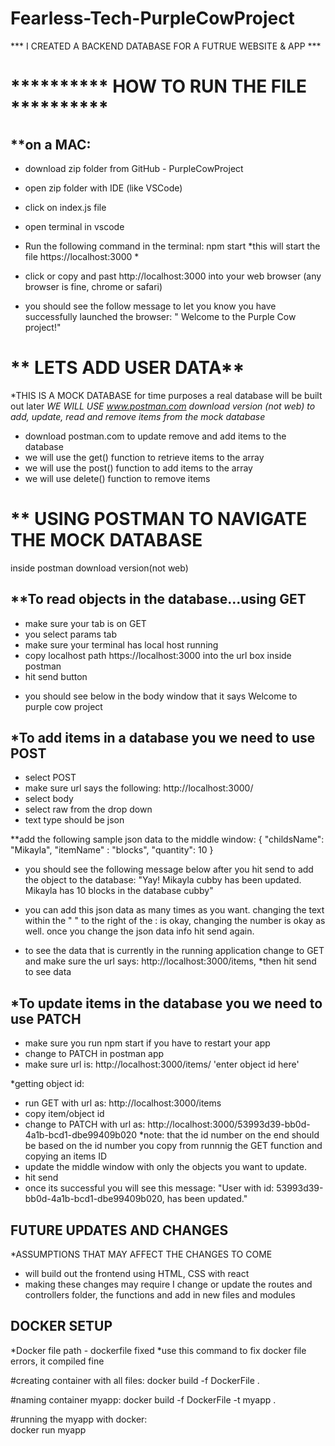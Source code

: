 # Fearless-Tech-PurpleCowProject

*** I CREATED A BACKEND DATABASE FOR A FUTRUE WEBSITE & APP ***


# ********** HOW TO RUN THE FILE **********
 ## **on a MAC: 
- download zip folder from GitHub - PurpleCowProject 
- open zip folder with IDE (like VSCode) 
- click on index.js file 
- open terminal in vscode
- Run the following command in the terminal: npm start 
*this will start the file https://localhost:3000 *

- click or copy and past http://localhost:3000 into your web browser (any browser is fine, chrome or safari) 
- you should see the follow message to let you know you have successfully launched the browser: " Welcome to the Purple Cow project!" 


# ** LETS ADD USER DATA**
*THIS IS A MOCK DATABASE for time purposes a real database will be built out later 
*WE WILL USE www.postman.com download version (not web) to add, update, read and remove items from the mock database*

- download postman.com to update remove and add items to the database 
- we will use the get() function to retrieve items to the array 
- we will use the post() function to add items to the array 
- we will use delete() function to remove items 

# ** USING POSTMAN TO NAVIGATE THE MOCK DATABASE 
inside postman download version(not web) 

## **To read objects in the database...using GET
- make sure your tab is on GET 
- you select params tab 
- make sure your terminal has local host running 
- copy localhost path https://localhost:3000  into the url box inside postman
- hit send button

* you should see below in the body window that it says Welcome to purple cow project 

## *To add items in a database you we need to use POST 
- select POST 
- make sure url says the following: http://localhost:3000/
- select body
- select raw from the drop down
- text type should be json 

**add the following sample json data to the middle window: 
{
    "childsName": "Mikayla",
    "itemName" : "blocks",
    "quantity": 10
}

- you should see the following message below after you hit send to add the object to the database: 
"Yay! Mikayla cubby has been updated. Mikayla has 10 blocks in the database cubby"

- you can add this json data as many times as you want.
 changing the text within the " " to the right of the : is okay, changing the number is okay as well. 
 once you change the json data info hit send again. 
 * to see the data that is currently in the running application change to GET and make sure the url says: http://localhost:3000/items, 
 *then hit send to see data 
 
 ## *To update items in the database you we need to use PATCH 
- make sure you run npm start if you have to restart your app
- change to PATCH in postman app
- make sure url is: http://localhost:3000/items/ 'enter object id here'

*getting object id:
- run GET with url as: http://localhost:3000/items
- copy item/object id 
- change to PATCH with url as: http://localhost:3000/53993d39-bb0d-4a1b-bcd1-dbe99409b020 
 *note: that the id number on the end should be based on the id number you copy from runnnig the GET function and copying an items ID
- update the middle window with only the objects you want to update.
- hit send
- once its successful you will see this message: "User with id: 53993d39-bb0d-4a1b-bcd1-dbe99409b020, has been updated."
 
## FUTURE UPDATES AND CHANGES
*ASSUMPTIONS THAT MAY AFFECT THE CHANGES TO COME
- will build out the frontend using HTML, CSS with react 
- making these changes may require I change or update the routes and controllers folder, the functions and add in new files and modules


## DOCKER SETUP 
*Docker file path - dockerfile fixed 
*use this command to fix docker file errors, it compiled fine 

#creating container with all files: 
 docker build -f DockerFile . 
 
 #naming container myapp:
 docker build -f DockerFile -t myapp .
 
 #running the myapp with docker:  
 docker run myapp 
